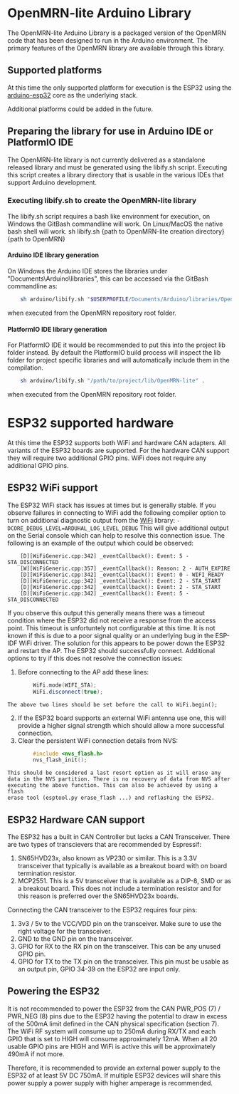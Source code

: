 # OpenMRN-lite Arduino Library
The OpenMRN-lite Arduino Library is a packaged version of the OpenMRN code that
has been designed to run in the Arduino environment. The primary features of the
OpenMRN library are available through this library.

## Supported platforms
At this time the only supported platform for execution is the ESP32 using the
[arduino-esp32](https://github.com/espressif/arduino-esp32) core as the
underlying stack.

Additional platforms could be added in the future.

## Preparing the library for use in Arduino IDE or PlatformIO IDE
The OpenMRN-lite library is not currently delivered as a standalone released
library and must be generated using the libify.sh script. Executing this script
creates a library directory that is usable in the various IDEs that support
Arduino development.

### Executing libify.sh to create the OpenMRN-lite library
The libify.sh script requires a bash like environment for execution, on Windows
the GitBash commandline will work. On Linux/MacOS the native bash shell will
work.
    sh libify.sh {path to OpenMRN-lite creation directory} {path to OpenMRN}

#### Arduino IDE library generation
On Windows the Arduino IDE stores the libraries under
"Documents\Arduino\libraries", this can be accessed via the GitBash commandline
as:
```bash
    sh arduino/libify.sh "$USERPROFILE/Documents/Arduino/libraries/OpenMRN-lite" .
```
when executed from the OpenMRN repository root folder.

#### PlatformIO IDE library generation
For PlatformIO IDE it would be recommended to put this into the project lib
folder instead. By default the PlatformIO build process will inspect the lib
folder for project specific libraries and will automatically include them in
the compilation.
```bash
    sh arduino/libify.sh "/path/to/project/lib/OpenMRN-lite" .
```
when executed from the OpenMRN repository root folder.

# ESP32 supported hardware
At this time the ESP32 supports both WiFi and hardware CAN adapters. All
variants of the ESP32 boards are supported. For the hardware CAN support they
will require two additional GPIO pins. WiFi does not require any additional
GPIO pins.

## ESP32 WiFi support
The ESP32 WiFi stack has issues at times but is generally stable. If you
observe failures in connecting to WiFi add the following compiler option
to turn on additional diagnostic output from the
[WiFi](https://github.com/espressif/arduino-esp32/tree/master/libraries/WiFi)
library:
    `-DCORE_DEBUG_LEVEL=ARDUHAL_LOG_LEVEL_DEBUG`
This will give additional output on the Serial console which can help
to resolve this connection issue. The following is an example of the output
which could be observed:
```
    [D][WiFiGeneric.cpp:342] _eventCallback(): Event: 5 - STA_DISCONNECTED
    [W][WiFiGeneric.cpp:357] _eventCallback(): Reason: 2 - AUTH_EXPIRE
    [D][WiFiGeneric.cpp:342] _eventCallback(): Event: 0 - WIFI_READY
    [D][WiFiGeneric.cpp:342] _eventCallback(): Event: 2 - STA_START
    [D][WiFiGeneric.cpp:342] _eventCallback(): Event: 2 - STA_START
    [D][WiFiGeneric.cpp:342] _eventCallback(): Event: 5 - STA_DISCONNECTED
```

If you observe this output this generally means there was a timeout condition
where the ESP32 did not receive a response from the access point. This timeout
is unfortuntely not configurable at this time. It is not known if this is due
to a poor signal quality or an underlying bug in the ESP-IDF WiFi driver. The
solution for this appears to be power down the ESP32 and restart the AP. The
ESP32 should successfully connect. Additional options to try if this does not
resolve the connection issues:
1. Before connecting to the AP add these lines:
```C++
        WiFi.mode(WIFI_STA);
        WiFi.disconnect(true);
```

    The above two lines should be set before the call to WiFi.begin();
2. If the ESP32 board supports an external WiFi antenna use one, this will
provide a higher signal strength which should allow a more successful
connection.
3. Clear the persistent WiFi connection details from NVS:
```C
        #include <nvs_flash.h>
        nvs_flash_init();
```

    This should be considered a last resort option as it will erase any
    data in the NVS partition. There is no recovery of data from NVS after
    executing the above function. This can also be achieved by using a flash
    erase tool (esptool.py erase_flash ...) and reflashing the ESP32.

## ESP32 Hardware CAN support
The ESP32 has a built in CAN Controller but lacks a CAN Transceiver. There are
two types of transcievers that are recommended by Espressif:
1. SN65HVD23x, also known as VP230 or similar. This is a 3.3V transceiver that
typically is available as a breakout board with on board termination resistor.
2. MCP2551. This is a 5V transceiver that is available as a DIP-8, SMD or as a
breakout board. This does not include a termination resistor and for this
reason is preferred over the SN65HVD23x boards.

Connecting the CAN transceiver to the ESP32 requires four pins:
1. 3v3 / 5v to the VCC/VDD pin on the transceiver. Make sure to use the right
voltage for the transceiver.
2. GND to the GND pin on the transceiver.
3. GPIO for RX to the RX pin on the transceiver. This can be any unused GPIO
pin.
4. GPIO for TX to the TX pin on the transceiver. This pin must be usable as an
output pin, GPIO 34-39 on the ESP32 are input only.

## Powering the ESP32
It is not recommended to power the ESP32 from the CAN PWR_POS (7) / PWR_NEG (8)
pins due to the ESP32 having the potential to draw in excess of the 500mA limit
defined in the CAN physical specification (section 7). The WiFi RF system will
consume up to 250mA during RX/TX and each GPIO that is set to HIGH will consume
approximately 12mA. When all 20 usable GPIO pins are HIGH and WiFi is active
this will be approximately 490mA if not more.

Therefore, it is recommended to provide an external power supply to the ESP32
of at least 5V DC 750mA. If multiple ESP32 devices will share this power supply
a power supply with higher amperage is recommended.
